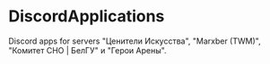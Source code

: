 # DiscordApplications
Discord apps for servers "Ценители Искусства", "Marxber (TWM)", "Комитет СНО | БелГУ" и "Герои Арены".
